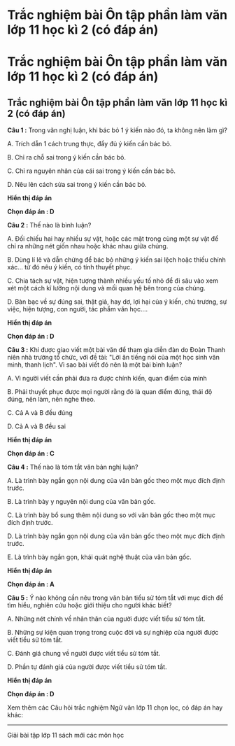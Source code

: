 # Trắc nghiệm bài Ôn tập phần làm văn lớp 11 học kì 2 (có đáp án)

# Trắc nghiệm bài Ôn tập phần làm văn lớp 11 học kì 2 (có đáp án)

## Trắc nghiệm bài Ôn tập phần làm văn lớp 11 học kì 2 (có đáp án)

**Câu 1 :** Trong văn nghị luận, khi bác bỏ 1 ý kiến nào đó, ta không nên làm gì? 

A. Trích dẫn 1 cách trung thực, đầy đủ ý kiến cần bác bỏ. 

B. Chỉ ra chỗ sai trong ý kiến cần bác bỏ. 

C. Chỉ ra nguyên nhân của cái sai trong ý kiến cần bác bỏ. 

D. Nêu lên cách sửa sai trong ý kiến cần bác bỏ. 

**Hiển thị đáp án**

**Chọn đáp án : D**

**Câu 2 :** Thế nào là bình luận? 

A. Đối chiếu hai hay nhiều sự vật, hoặc các mặt trong cùng một sự vật để chỉ ra những nét giốn nhau hoặc khác nhau giữa chúng. 

B. Dùng lí lẽ và dẫn chứng để bác bỏ những ý kiến sai lệch hoặc thiếu chính xác… từ đó nêu ý kiến, có tính thuyết phục. 

C. Chia tách sự vật, hiện tượng thành nhiều yếu tố nhỏ để đi sâu vào xem xét một cách kĩ lưỡng nội dung và mối quan hệ bên trong của chúng. 

D. Bàn bạc về sự đúng sai, thật giả, hay dơ, lợi hại của ý kiến, chủ trương, sự việc, hiện tượng, con người, tác phẩm văn học….

**Hiển thị đáp án**

**Chọn đáp án : D**

**Câu 3 :** Khi được giao viết một bài văn để tham gia diễn đàn do Đoàn Thanh niên nhà trường tổ chức, với đề tài: "Lời ăn tiếng nói của một học sinh văn minh, thanh lịch". Vì sao bài viết đó nên là một bài bình luận? 

A. Vì người viết cần phải đưa ra được chính kiến, quan điểm của mình

B. Phải thuyết phục được mọi người rằng đó là quan điểm đúng, thái độ đúng, nên làm, nên nghe theo.

C. Cả A và B đều đúng 

D. Cả A và B đều sai

**Hiển thị đáp án**

**Chọn đáp án : C**

**Câu 4 :** Thế nào là tóm tắt văn bản nghị luận? 

A. Là trình bày ngắn gọn nội dung của văn bản gốc theo một mục đích định trước. 

B. Là trình bày y nguyên nội dung của văn bản gốc. 

C. Là trình bày bổ sung thêm nội dung so với văn bản gốc theo một mục đích định trước. 

D. Là trình bày ngắn gọn nội dung của văn bản gốc theo một mục đích định trước. 

E. Là trình bày ngắn gọn, khái quát nghệ thuật của văn bản gốc. 

**Hiển thị đáp án**

**Chọn đáp án : A**

**Câu 5 :** Ý nào không cần nêu trong văn bản tiểu sử tóm tắt với mục đích để tìm hiểu, nghiên cứu hoặc giới thiệu cho người khác biết? 

A. Những nét chính về nhân thân của người được viết tiểu sử tóm tắt.

B. Những sự kiện quan trọng trong cuộc đời và sự nghiệp của người được viết tiểu sử tóm tắt. 

C. Đánh giá chung về người được viết tiểu sử tóm tắt.

D. Phần tự đánh giá của người được viết tiểu sử tóm tắt. 

**Hiển thị đáp án**

**Chọn đáp án : D**

Xem thêm các Câu hỏi trắc nghiệm Ngữ văn lớp 11 chọn lọc, có đáp án hay khác:

* * *

Giải bài tập lớp 11 sách mới các môn học
